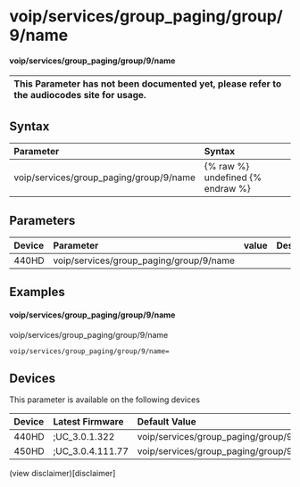 ﻿---
description: voip/services/group_paging/group/9/name
search:
    keywords: ['voip','services','group_paging','group','9','name']
---

# voip/services/group_paging/group/9/name

#### voip/services/group_paging/group/9/name


| This Parameter has not been documented yet, please refer to the audiocodes site for usage.  |
| :--- |

## Syntax
| Parameter | Syntax |
| :--- | :--- |
|voip/services/group_paging/group/9/name | {% raw %} undefined {% endraw %} |

## Parameters
|Device|Parameter|value|Description|
|:---|:---|:---|:---|
| 440HD | voip/services/group_paging/group/9/name |  |  |

## Examples
#### voip/services/group_paging/group/9/name

voip/services/group_paging/group/9/name

```
voip/services/group_paging/group/9/name=
```

## Devices
This parameter is available on the following devices

| Device | Latest Firmware | Default Value |
|:---|:---|:---|
| 440HD | ;UC_3.0.1.322 | voip/services/group_paging/group/9/name= 
| 450HD | ;UC_3.0.4.111.77 | voip/services/group_paging/group/9/name= 

(view disclaimer)[disclaimer]
